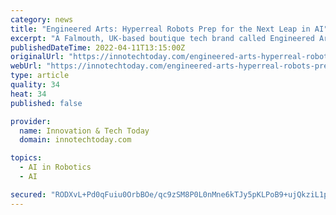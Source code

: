 ```yaml
---
category: news
title: "Engineered Arts: Hyperreal Robots Prep for the Next Leap in AI"
excerpt: "A Falmouth, UK-based boutique tech brand called Engineered Arts (EA). The company anointed “Mesmer robot” debuted roughly one year ago and to get to know Cleo, you’ll have to peel back the synthetic skin,"
publishedDateTime: 2022-04-11T13:15:00Z
originalUrl: "https://innotechtoday.com/engineered-arts-hyperreal-robots-prep-for-the-next-leap-in-ai/"
webUrl: "https://innotechtoday.com/engineered-arts-hyperreal-robots-prep-for-the-next-leap-in-ai/"
type: article
quality: 34
heat: 34
published: false

provider:
  name: Innovation & Tech Today
  domain: innotechtoday.com

topics:
  - AI in Robotics
  - AI

secured: "RODXvL+Pd0qFuiu0OrbBOe/qc9zSM8P0L0nMne6kTJy5pKLPoB9+ujQkziL1plbaqLAMevF9KajwzGM09OUweC5vGemt29IX7COTs6hIeKee/UhocmKdTu+EOw2f0cec54xyDwvKukrlYs94qUnXfrgZp8xmBvP14G9iLSmbEQfY6uyv0Nt/UR/X2p93ym/07PFRWDtf6BZkd36Kbwjbqm0yQf2OJqYL2tFjsav7FtWvtqZwL89EEJSvzvxvdjiFQ/d8JwsnhSFyzxSMCpLaKa39REFPTa2LDJws2AXaiFU59vbRqc+dfSTB2R22e3/QspxQKAFaF5lbfgy1G/uzV1EdljzTYRxsjyO7YvVO5Q8=;8eJmMsrCoMkTDGSAtrMrdw=="
---
```


